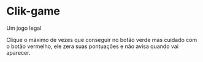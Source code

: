 # Clik-game
Um jogo legal

Clique o máximo de vezes que conseguir no botão verde mas cuidado com o botão vermelho, ele zera suas pontuações e não avisa quando vai aparecer.
